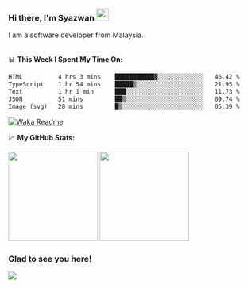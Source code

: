 ### Hi there, I'm Syazwan <img src="https://media.giphy.com/media/hvRJCLFzcasrR4ia7z/giphy.gif" width="25px">
I am a software developer from Malaysia.
<br/><br/>

📊 **This Week I Spent My Time On:**
<!--START_SECTION:waka-->

```txt
HTML          4 hrs 3 mins    ███████████▓░░░░░░░░░░░░░   46.42 %
TypeScript    1 hr 54 mins    █████▒░░░░░░░░░░░░░░░░░░░   21.95 %
Text          1 hr 1 min      ███░░░░░░░░░░░░░░░░░░░░░░   11.73 %
JSON          51 mins         ██▒░░░░░░░░░░░░░░░░░░░░░░   09.74 %
Image (svg)   28 mins         █▒░░░░░░░░░░░░░░░░░░░░░░░   05.39 %
```

<!--END_SECTION:waka-->
[![Waka Readme](https://github.com/syazwanz/syazwanz/actions/workflows/wakatime.yml/badge.svg)](https://github.com/syazwanz/syazwanz/actions/workflows/wakatime.yml)

📈 **My GitHub Stats:**

<p>
  <img height="180em" src="https://github-readme-stats.vercel.app/api?username=syazwanz&show_icons=true&hide_border=false&&count_private=true&include_all_commits=true" />
  <img height="180em" src="https://github-readme-stats.vercel.app/api/top-langs/?username=syazwanz&exclude_repo=KNN-Image-Classification&show_icons=true&hide_border=false&layout=compact&langs_count=8"/>
</p>

### Glad to see you here!
![](https://visitor-badge.glitch.me/badge?page_id=syazwanz.syazwanz)
